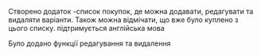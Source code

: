 Створено додаток -список покупок, де можна додавати, редагувати та видаляти варіанти. Також можна відмічати, що вже було куплено з цього списку. підтримується англійська мова

Було додано функції редагування та видалення 

